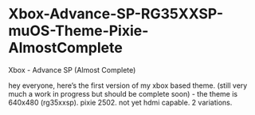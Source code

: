 # Xbox-Advance-SP-RG35XXSP-muOS-Theme-Pixie-AlmostComplete
Xbox - Advance SP (Almost Complete) 

hey everyone, here’s the first version of my xbox based theme. (still very much a work in progress but should be complete soon) - the theme is 640x480 (rg35xxsp). pixie 2502.
not yet hdmi capable. 
2 variations. 
